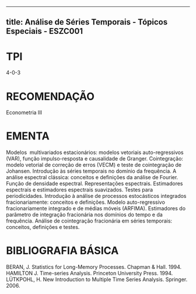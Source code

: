 
---
title: Análise de Séries Temporais - Tópicos Especiais - ESZC001 
---

# TPI

4-0-3

# RECOMENDAÇÃO

Econometria III

# EMENTA

Modelos  multivariados estacionários: modelos vetoriais auto-regressivos (VAR), função impulso-resposta e causalidade de Granger. Cointegração: modelo vetorial de correção de erros (VECM) e teste de cointegração de Johansen. Introdução às séries temporais no domínio da frequência. A análise espectral clássica: conceitos e definições da análise de Fourier. Função de densidade espectral. Representações espectrais. Estimadores espectrais e estimadores espectrais suavizados. Testes para periodicidades. Introdução à análise de processos estocásticos integrados fracionariamente: conceitos e definições. Modelo auto-regressivo fracionariamente integrado e de médias móveis (ARFIMA). Estimadores do parâmetro de integração fracionária nos domínios do tempo e da frequência. Análise de cointegração fracionária em séries temporais: conceitos, definições e testes.

# BIBLIOGRAFIA BÁSICA

BERAN, J. Statistics for Long-Memory Processes. Chapman & Hall. 1994.
HAMILTON J. Time-series Analysis. Princeton University Press. 1994.
LÜTKPOHL, H. New Introduction to Multiple Time Series Analysis. Springer. 2006.
        